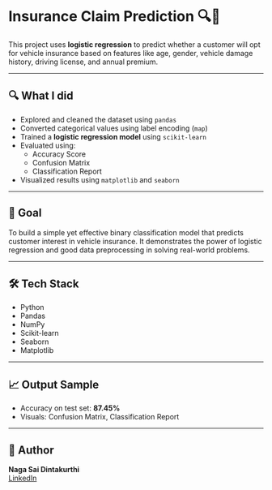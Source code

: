 # Insurance Claim Prediction 🔍🚗

This project uses **logistic regression** to predict whether a customer will opt for vehicle insurance based on features like age, gender, vehicle damage history, driving license, and annual premium.

---

## 🔍 What I did

- Explored and cleaned the dataset using `pandas`
- Converted categorical values using label encoding (`map`)
- Trained a **logistic regression model** using `scikit-learn`
- Evaluated using:
  - Accuracy Score
  - Confusion Matrix
  - Classification Report
- Visualized results using `matplotlib` and `seaborn`

---

## 🎯 Goal

To build a simple yet effective binary classification model that predicts customer interest in vehicle insurance. It demonstrates the power of logistic regression and good data preprocessing in solving real-world problems.

---

## 🛠️ Tech Stack

- Python
- Pandas
- NumPy
- Scikit-learn
- Seaborn
- Matplotlib

---

## 📈 Output Sample

- Accuracy on test set: **87.45%**
- Visuals: Confusion Matrix, Classification Report

---

## 👤 Author

**Naga Sai Dintakurthi**  
[LinkedIn](https://www.linkedin.com/in/naga-sai-dintakurthi-87b350332/)
